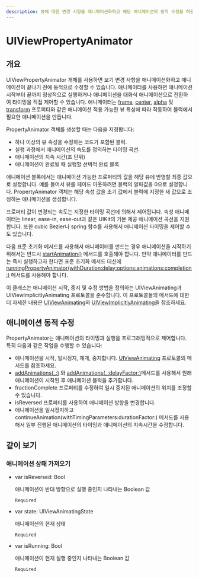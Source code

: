 ```yaml
---
description: 뷰에 대한 변경 사항을 애니메이션화하고 해당 애니메이션의 동적 수정을 허용하는 클래스입니다.
---
```


# UIViewPropertyAnimator

## 개요

UIViewPropertyAnimator 개체를 사용하면 보기 변경 사항을 애니메이션화하고 애니메이션이 끝나기 전에 동적으로 수정할 수 있습니다. 애니메이터를 사용하면 애니메이션 시작부터 끝까지 정상적으로 실행하거나 애니메이션을 대화식 애니메이션으로 전환하여 타이밍을 직접 제어할 수 있습니다. 애니메이터는 [frame](../../../not-found.md), [center](../../../not-found.md), [alpha](../../../not-found.md) 및 [transform](../../../not-found.md) 프로퍼티와 같은 애니메이션 적용 가능한 뷰 특성에 따라 작동하여 블럭에서 필요한 애니메이션을 만듭니다.

PropertyAnimator 객체를 생성할 때는 다음을 지정합니다:

* 하나 이상의 뷰 속성을 수정하는 코드가 포함된 블럭.
* 실행 과정에서 애니메이션의 속도를 정의하는 타이밍 곡선.
* 애니메이션의 지속 시간\(초 단위\)
* 애니메이션이 완료될 때 실행할 선택적 완료 블록

애니메이션 블록에서는 애니메이션 가능한 프로퍼티의 값을 해당 뷰에 반영할 최종 값으로 설정합니다. 예를 들어서 뷰를 페이드 아웃하려면 블럭의 알파값을 0으로 설정합니다. PropertyAnimator 객체는 해당 속성 값을 초기 값에서 블럭에 지정한 새 값으로 조정하는 애니메이션을 생성합니다.

프로퍼티 값이 변경되는 속도는 지정한 타이밍 곡선에 의해서 제어됩니다. 속성 애니메이터는 linear, ease-in, ease-out과 같은 UIKit의 기본 제공 애니메이션 곡선을 지원합니다. 또한 cubic Bezier나 spring 함수를 사용해서 애니메이션 타이밍을 제어할 수도 있습니다.

다음 표준 초기화 메서드를 사용해서 애니메이터를 만드는 경우 애니메이션을 시작하기 위해서는 반드시 [startAnimation\(\)](../../../not-found.md) 메서드를 호출해야 합니다. 만약 애니메이터를 만드는 즉시 실행하고자 한다면 표준 초기화 메서드 대신에 [runningPropertyAnimator\(withDuration:delay:options:animations:completion:\)](../../../not-found.md) 메서드를 사용해야 합니다.

이 클래스는 애니메이션 시작, 중지 및 수정 방법을 정의하는 UIViewAnimating과 UIViewImplicitlyAnimating 프로토콜을 준수합니다. 이 프로토콜들의 메서드에 대한 더 자세한 내용은 [UIViewAnimating](../../../not-found.md)와 [UIViewImplicitlyAnimating](../../../not-found.md)을 참조하세요.

## 애니메이션 동적 수정

PropertyAnimator는 애니메이션의 타이밍과 실행을 프로그래밍적으로 제어합니다. 특히 다음과 같은 작업을 수행할 수 있습니다:

* 애니메이션을 시작, 일시정지, 재개, 중지합니다. [UIViewAnimating](../../../not-found.md) 프로토콜의 메서드를 참조하세요.
* [addAnimations\(\_:\)](../../../not-found.md) 와 [addAnimations\(\_:delayFactor:\)](../../../not-found.md)메서드를 사용해서 원래 애니메이션이 시작된 후 애니메이션 블럭을 추가합니다.
* fractionComplete 프로퍼티를 수정하여 일시 중지된 애니메이션의 위치를 조정할 수 있습니다.
* isReversed 프로퍼티를 사용하여 애니메이션 방향을 변경합니다.
* 애니메이션을 일시정지하고 continueAnimation\(withTimingParameters:durationFactor:\) 메서드를 사용해서 일부 진행된 애니메이션의 타이밍과 애니메이션의 지속시간을 수정합니다.

## 같이 보기

### 애니메이션 상태 가져오기

* var isReversed: Bool

  애니메이션이 반대 방향으로 실행 중인지 나타내는 Boolean 값 

  `Required`

* var state: UIViewAnimatingState

  애니메이션의 현재 상태

  `Required`

* var isRunning: Bool

  애니메이션이 현재 실행 중인지 나타내는 Boolean 값

  `Required`

